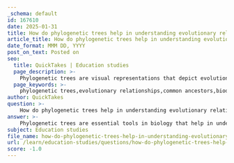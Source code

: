 ```yaml
---
_schema: default
id: 167610
date: 2025-01-31
title: How do phylogenetic trees help in understanding evolutionary relationships among organisms?
article_title: How do phylogenetic trees help in understanding evolutionary relationships among organisms?
date_format: MMM DD, YYYY
post_on_text: Posted on
seo:
  title: QuickTakes | Education studies
  page_description: >-
    Phylogenetic trees are visual representations that depict evolutionary relationships among organisms by illustrating their common ancestry, aiding in studies of biodiversity, conservation, and the principles of evolution.
  page_keywords: >-
    phylogenetic trees,evolutionary relationships,common ancestors,biodiversity,conservation efforts,evolutionary history,descent with modification,educational tools,biological information,scientific research
author: QuickTakes
question: >-
    How do phylogenetic trees help in understanding evolutionary relationships among organisms?
answer: >-
    Phylogenetic trees are essential tools in biology that help in understanding the evolutionary relationships among organisms. They provide a visual representation of how different species have diverged from common ancestors over time, which is fundamental to the study of phylogeny—the evolutionary history of life on Earth. Here are several key ways in which phylogenetic trees enhance our understanding of evolutionary relationships:\n\n1. **Visual Representation of Evolutionary Relationships**: Phylogenetic trees illustrate the connections between species, showing their evolutionary paths from shared ancestors. The branching points (nodes) represent common ancestors, while the branches indicate the evolutionary trajectories taken by different species. This visual format aids in grasping the concept of descent with modification, making it easier to understand how species are related.\n\n2. **Common Ancestry**: Each branch point in a phylogenetic tree signifies a common ancestor from which descendant species diverged. By analyzing the placement of species on the tree, scientists can determine which species share a more recent common ancestor, indicating a closer evolutionary relationship. For instance, if humans and chimpanzees are placed closer together on the tree than either is to gorillas, it suggests that humans and chimpanzees share a more recent common ancestor.\n\n3. **Studying Biodiversity**: Phylogenetic trees illustrate the evolutionary pathways that led to the current diversity of life, helping researchers understand the mechanisms that drive evolution. By mapping out these relationships, scientists can explore how different species have adapted to their environments over time.\n\n4. **Informing Conservation Efforts**: Knowledge of evolutionary relationships can guide conservation strategies by identifying which species are more closely related and may share similar ecological roles. This understanding can help prioritize conservation efforts for species that are closely related and may be at risk.\n\n5. **Facilitating Research**: Phylogenetic trees serve as a framework for organizing biological information, making it easier for scientists to communicate and collaborate on evolutionary studies. They provide a common reference point for discussing evolutionary relationships and hypotheses.\n\n6. **Educational Tool**: Phylogenetic trees are effective educational resources, helping students and researchers visualize complex relationships in biology. They simplify the understanding of evolutionary concepts and illustrate the interconnectedness of life, making it easier to grasp the principles of evolution.\n\nIn summary, phylogenetic trees are fundamental in the study of evolutionary relationships as they provide a spatial representation of how modern-day species have evolved from common ancestors. They facilitate hypothesis testing, enhance our understanding of biodiversity, and serve as valuable educational tools in the field of biology.
subject: Education studies
file_name: how-do-phylogenetic-trees-help-in-understanding-evolutionary-relationships-among-organisms.md
url: /learn/education-studies/questions/how-do-phylogenetic-trees-help-in-understanding-evolutionary-relationships-among-organisms
score: -1.0
---
```


&nbsp;